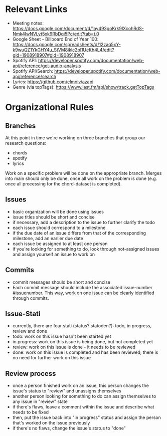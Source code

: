 # Relevant Links
- Meeting notes: https://docs.google.com/document/d/1ay493goKrk9lXcohRdS-Nmk4IwNVLyt5xk9RbDqi5Pc/edit?tab=t.0
- Google Sheet - Billboard End of Year 100: https://docs.google.com/spreadsheets/d/12zaq5xY-k9wuQZ1YkGHY4u_StVM8iklc2pl1UeKh4L4/edit?gid=1908918907#gid=1908918907
- Spotify API: https://developer.spotify.com/documentation/web-api/reference/get-audio-analysis
- Spotify API/Search: https://developer.spotify.com/documentation/web-api/reference/search
- Lyrics: https://github.com/elmoiv/azapi
- Genre (via topTags): https://www.last.fm/api/show/track.getTopTags

# Organizational Rules

## Branches
At this point in time we're working on three branches that group our research questions:
- chords
- spotify
- lyrics

Work on a specific problem will be done on the appropriate branch. Merges into main should only be done,
once all work on the problem is done (e.g. once all processing for the chord-dataset is completed).

## Issues
- basic organization will be done using issues
- issue titles should be short and concise
- if necessary, add a description to the issue to further clarify the todo
- each issue should correspond to a milestone
- if the due date of an issue differs from that of the corresponding milestone, add an earlier due date
- each issue be assigned to at least one person
- if you're looking for something to do, look through not-assigned issues and assign yourself an issue to work on

## Commits
- commit messages should be short and concise
- Each commit message should include the associated issue-number #issuenumber. This way, work on one issue can be clearly identified through commits.

## Issue-Stati
- currently, there are four stati (status? statoden?): todo, in progress, review and done
- todo: work on this issue hasn't been started yet
- in progress: work on this issue is being done, but not completed yet
- review: work on this issue is done - it needs to be reviewed
- done: work on this issue is completed and has been reviewed; there is no need for further work on this issue

## Review process
- once a person finished work on an issue, this person changes the issue's status to "review" and unassigns themselves
- another person looking for something to do can assign themselves to any issue in "review" state
- if there's flaws, leave a comment within the issue and describe what needs to be fixed
- then, put the issue back into "in progress" status and assign the person that's worked on the issue previously
- if there's no flaws, change the issue's status to "done"
